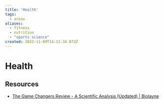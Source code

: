 ```yaml
---
title: 'Health'
tags:
  - areas
aliases:
  - fitness
  - nutrition
  - "sports science"
created: 2022-11-09T14:11:34.873Z
---
```


# Health

## Resources

- [The Game Changers Review - A Scientific Analysis (Updated) | Biolayne](https://biolayne.com/articles/research/the-game-changers-review-a-scientific-analysis/)